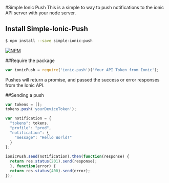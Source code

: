 #Simple Ionic Push
This is a simple to way to push notifications to the ionic API server with your node server. 
## Install Simple-Ionic-Push

```bash
$ npm install --save simple-ionic-push
```

[![NPM](https://nodei.co/npm/simple-ionic-push.png)](https://nodei.co/npm/simple-ionic-push/)

##Require the package
```javascript
var ionicPush = require('ionic-push')('Your API Token from Ionic');
```

Pushes will return a promise, and passed the success or error responses from the Ionic API.

##Sending a push
```javascript
var tokens = [];
tokens.push('yourDeviceToken');

var notification = {
  "tokens": tokens,
  "profile": "prod",
  "notification": {
    "message": "Hello World!"
  }
};
    
ionicPush.send(notification).then(function(response) {
  return res.status(201).send(response);
  }, function(error) {
  return res.status(400).send(error);
});
```
